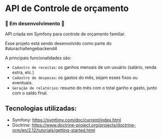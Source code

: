 # API de Controle de orçamento 

### :construction: Em desenvolvimento :construction:

API criada em Symfony para controle de orçamento familiar.

Esse projeto está sendo desenvolvido como parte do #alurachallengebackend4

A principais funcionalidades são:

- `Cadastro de receitas`: os ganhos mensais de um usuário (salário, renda extra, etc.)
- `Cadastro de despesas`: os gastos do mês, sejam esses fixos ou eventuais.
- `Geração de relatórios`: resumo do mês com o total ganho e gasto, junto com o saldo final.

## Tecnologias utilizadas:
- Symfony: https://symfony.com/doc/current/index.html
- Doctrine: https://www.doctrine-project.org/projects/doctrine-orm/en/2.12/tutorials/getting-started.html
